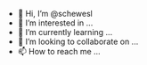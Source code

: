 - 👋 Hi, I’m @schewesl
- 👀 I’m interested in ...
- 🌱 I’m currently learning ...
- 💞️ I’m looking to collaborate on ...
- 📫 How to reach me ...

<!---
schewesl/schewesl is a ✨ special ✨ repository because its `README.md` (this file) appears on your GitHub profile.
You can click the Preview link to take a look at your changes.
--->
